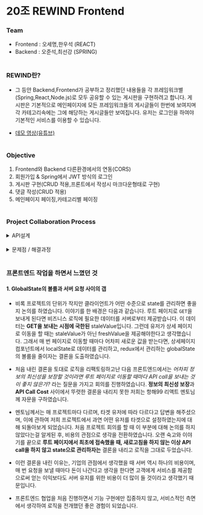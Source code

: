 # 20조 REWIND Frontend
### Team
+ Frontend : 오세명,한우석 (REACT)
+ Backend :  오준석,최선강 (SPRING)
<br><br>
### REWIND란?
+ 그 등안 Backend,Frontend가 공부하고 정리했던 내용들을 각 프레임워크별 (Spring,React,Node.js)로 모두 공유할 수 있는 게시판을 구현하려고 합니다. 게시판은 기본적으로 메인페이지에 모든 프레임워크들의 게시글들이 한번에 보여지며 각 카테고리속에는 그에 해당하는 게시글들만 보여집니다. 유저는 로그인을 하여야 기본적인 서비스를 이용할 수 있습니다.

+ [데모 영상(유튜브)](https://youtu.be/k1jPlPFCqfk)
<br><br>

### Objective

1.  Frontend와 Backend 다른환경에서의 연동(CORS)
2.  회원가입 & Spring에서 JWT 방식의 로그인
3.  게시판 구현(CRUD 적용,프론트에서 작성시 마크다운형태로 구현)
4.  댓글 작성(CRUD 적용)
5.  메인페이지 페이징,카테고리별 페이징
<br><br>

### Project Collaboration Process
<details markdown = "1">
<summary>
API설계
</summary>

### 로그인/회원가입
|기능　　　　　|Method|URL|Request|Response|
|---|---|---|---|---|
|로그인|POST|/login|{ email: email< String >,<br>pw:pw < String >}|{result:"success"< String >,<br>token:token< String >,<br>nickname:nickname < String >}<br>{result:fail < String >,<br>errorMessage:""< String >,<br>httpStatus:"BAD_REQUEST"< String > }
|회원가입|POST|/signup|{email:email< String > ,<br>pw:pw< String > pwCheck:pwCheck< String > <br>nickname:nickname< String >}|{result:success< String > <br> result:fail< String >}|
|아이디 중복확인|POST|/signup/duplicate_id|{ email:email < String > }|{result:success< String > ,<br> result:fail< String >}|
|닉네임 중복확인|POST|signup/duplicate_nickname|{ nickname:nickname < String > }|{reslu:success< String>}<br>{result:fail< String > }|
|카카오|GET|/kakao/callback|-|-|

### 메인페이지
|기능　　　　　|Method|URL|Request|Response|
|---|---|---|---|---|
|게시글목록|GET|/posts/{page}|-| [ content : { <br> insertDt : insertDt< String >,<br>modifiedDt : modifiedDt< String >,<br>id : id< String >,<br>category : category< String >,<br>titile : titile< String >,<br>author : author< String >,<br>nickname : nickname< String >,<br>contents : contents< String >},<br>pageable : {<br>pageSize : 10,<br>pageNumber : 1},<br>last : last< String >,<br>totalPages : totalPages< Number >,<br>totalElements : totalElements< Number >,<br>size : size< Number >,<br>number : number< Number >,<br>first : < Boolean >,<br>last:  < Boolean >,<br>numberOfElements : numberOfElements< Number >,],<br>...<br>]|
|카테고리 게시글 목록|GET|/posts/{category}/{page}|-|[content : {<br>insertDt : insertDt< String >,<br>modifiedDt : modifiedDt< String >,<br>id : id< String >,<br>category : category< String >,<br>titile : titile< String >,<br>author : author< String >,<br>nickname : nickname< String >,<br>contents : contents< String ><br>},<br>pageable : {<br>pageSize : 10,<br>pageNumber : 1<br>},<br>last : last< String >,<br>totalPages : totalPages< Number >,<br>totalElements : totalElements< Number >,<br>size : size< Number >,<br>number : number< Number >,<br>first : first< String >,<br>numberOfElements : numberOfElements< Number >,],<br>...<br>]|

### 상세페이지
|기능　　　　　|Method|URL|Request|Response|
|---|---|---|---|---|
|게시글,댓글가져오기|GET|/post/{id}|{id : postid< String >}|{<br>category: category< String >,<br>title : title< String >,<br>author : userEmail< String >,<br>contents : contents< String >,<br>insertDt : insertDt< String >,<br>nickname : nickname< String >,<br>comments: []< List ><br>}}
|게시글 수정|POST|/post/{id}|{<br>id : postId< Number >,<br>title : title< String >,<br>contents : contents< String >,<br>category: category< String ><br>}| {<br>author: email< String >,<br>category: category< String >,<br>contents: newContents< String >,<br>id: postId< Number >,<br>insertDt: insertDt< String >,<br>nickname: nickname< String >,<br>title: newTitle< String >,<br>}|
|게시글 삭제|DELETE|/post/{id}|-|{result : 'success'< String >},<br>{result : 'fail'< String >}|
|댓글삭제|DELETE|/comment/{id}|-|{reslut:success< String>}<br>{result:fail< String > }|
|댓글수정|POST|/comment/{id}|{<br>id : commentId< String >,<br>comment : comment< String >,<br>}|{<br>result: 'success'< String >,<br>comment: {<br>comment: "sasd"< String >,<br>id: 42< Long >,<br>insertDt: "2021-10-14T22:15:58.574136"< String >,<br>modifiedDt: "2021-10-14T22:16:19.074515"< String >,<br>nickname: "오세명오세명"< String >,<br>post: {<br>author: userEmail< String >,<br>category: category< String >,<br>contents: content< String >,<br>id: 17< Long >,<br>insertDt: isoString< String >,<br>modifiedDt: isoSTring< String >,<br>nickname: userNickname< String >,<br>title: title< String >,<br>}<br>}<br>}|
|댓글작성|POST|/comment|{<br>comment : comment< String >,<br>postId: unique post id< Number ><br>}|-|

### 게시글 작성
|기능　　　　　|Method|URL|Request|Response|
|---|---|---|---|---|
|게시글등록|POST|/post|{<br>category: category< String ><br>title:title< String >,<br>contents:contents< String >,<br>}|{<br>id : id< String >,<br>category: category< String >,<br>title : title< String >,<br>author : userEmail< String >,<br>contents : contents< String >,<br>insertDt : insertDt< String >,<br>nickname : nickname< String >,<br>comments: []< List ><br>}<br>{<br>result: 'fail'<br>}|
</details>

<br>
<details markdown = "2">
<summary>
문제점 / 해결과정
</summary>

## 카카오 로그인
<div style="width: 700px; margin: 20px auto" >
<img src = "https://media.vlpt.us/images/junseokoo/post/2e4ee263-f81b-4144-9d54-4c58c6a2b57b/qwert.PNG">
</div>

+ 백엔드 강의에서 배웠던 강의의 내용을 기반으로 카카오 로그인 기능을 구현하려고 하였습니다. 백엔드 측에서 REST API 키를 받고 카카오 서비스 규약에 맞게 URI를 구성하여 링크를 만들면 유저는 해당 링크에 접속을 하여 카카오에서 선행적으로 로그인을 진행합니다. 카카오 로그인이
  성공적으로 완료되면 자동적으로 Redirection Link에 인가코드와 함께 `GET` 요청을 보내게 되고, 서버는 그 인가코드를 통하여 카카오 서비스에 재요청 후 Access token과 Refresh Token을 받아 클라이언트에 제공합니다.

+ 처음 기능을 구현할 때 프론트와 백엔드 모두는 단순히 서비스 구현 URI를 링크로 담은 엘리먼트를 만들면 된다는 생각을 하였습니다. 엘리먼트를 만들고 그 URI에 실제로 접속한 순간 JSON만 보여줄 뿐, 클라이언트의 스코프로부터 완전히 벗어났습니다. 해당 문제에 관하여 백엔드와 프론트엔드가 토의 결과
  백엔드에서의 서버사이드 렌더링 로직을 클라이언트와의 통신에도 적용하고 있다는 논리적 오류를 발견하였습니다. 이 문제를 발견한 후 클라이언트에서 인가코드를 직접 보내는 로직을 작성하였습니다.

+ 클라이언트 측에서 카카오 로그인 기능을 구현하기 위해서는 규약 URI에 접속하도록 컴포넌트를 구성해야하지만, Redirection URI를 클라이언트 측으로 바꾸어야 했습니다. 클라이언트에서 직접 인가 코드를 받게되고 이를 서버에 `GET`을 통하여 전송한다면 클라이언트의
  스코프를 벗어나지도 않고, 서버에서는 인가코드를 받은 것으로 정상적으로 카카오에 요청을 한 후 **응답을 통해 토큰을 내려줄 수 있기 때문입니다.**

+ 서버에 정상적으로 인가코드를 전송하였으나 서버에서 카카오로 요청을 보내는 과정 속에서 오류가 발생하였는데, 이는 기존에 카카오에 요청할 때 보내는 endpoint를 클라이언트의 주소로 맞춰야 하는 규칙을 지키지 않았기 때문입니다. 해당 부분을 클라이언트의 요청 URI로 바꾸어 요청한 결과 정상적으로 토큰이 발급되었고, 로그인을 구현하였습니다.

+ 카카오 로그인을 구현하면서 클라이언트와 서버 간의 커뮤니케이션 이슈를 겪었으며, 문제의 결정적인 원인은 강의에서 배운 내용으로만 소통을 하였기 때문이라는 생각을 가지게 되었습니다. 서버 사이드 렌더링과 REST API 통신은 엄연히 다른 경계에 속해있으므로, 다음 협업 때에는 어떤 기능을 이야기 할 때 어떤 맥락에서 이야기를 하고있는지 알아야겠다는 생각을 하였습니다.

## JWT 토큰 방식의 로그인 인증 구현
+ 토큰을 이용해 클라이언트가 인증된 유저임을 증명하는 로직은 기존 서버 세션에 저장하는 기능으로부터 관심사의 분리를 하기에 적합하였습니다. 서버는 토큰만을 디코딩하여 유저의 진실성 여부를 검증할 수 있으며, 클라이언트는 불필요한 재로그인 과정을 거치지 않고 서비스를 이용할 때마다 요청만 보내면 되기 때문입니다. 이번 프로젝트에서 백엔드와 프론트엔드는 최초 로그인 시 localStorage에 AccessToken을 저장한 후 로그인을 해야만 보여주는 서비스에 대해서 토큰을 헤더에 저장하여 요청을 보내기로 합의를 하여 로직을 작성하였습니다.
<div style="width: 650px; margin: 20px auto" >
<img src= "https://media.vlpt.us/images/junseokoo/post/8c49c470-c19c-47cb-9106-d7a219bcd33c/asdf.PNG">
<br></br>
<img src = "https://media.vlpt.us/images/junseokoo/post/639091d3-3006-4fcb-a88f-f95ebdb79d5e/asdfgh.PNG">
</div>

+ 정상적으로 로그인 로직을 구현하고 다른 기능을 구현하면서 클라이언트에서 새로고침을 해야하는 일이 생겼습니다. 여기에서 새로고침을 할 때마다 클라이언트에서 저장한 userState가 초기화된다는 문제를 겪었습니다. 단순 실수로 새로고침을 하였다고 하더라도 유저가 로그인했다는 정보가 사라져버리면 사용자경험 측면에서 많은 문제를 야기한다고 생각했습니다.

+ 이 문제에 관하여 클라이언트와 백엔드는 먼저 클라이언트 쪽에서 App이 초기화되어 실행될 때마다 localStorage에 토큰이 있으면, 그 토큰을 가지고 서버에 요청을 보내어 정상적인 유저인지 판별한 후, 맞다면 로그인 관련 정보를 보내기로 합의하였으며, 계획 대로 로직을 구현하여서 로그인 인증에 대한 안정성을 확보할 수 있었습니다.

+ 그러나 AccessToken의 유효시간이 다 되었을 때를 대비하기 위한 로직은 구현하지 못하였습니다. RefreshToken을 이용하여 AccessToken이 만료되었을 때 RefreshToken을 통해 갱신하는 방법이 대표적이라는 리서치를 하였으나, 이 문제를 인지할 때의 시점이 프로젝트 마감 기한에 임박한 시점이었습니다. 그래서 우선적으로 유효시간이 만료되었으면 재로그인을 처리하는 방향으로 로직을 구현하였습니다. 다음 프로젝트부터는 RefreshToken을 이용하여 로그인 관련 로직을 구현해보겠습니다.

## TeamWork
+ 이번에 처음으로 Frontend와 Backend가 협력하여 프로젝트를 진행해보았는데 저희조 같은경우는 우선적으로 `API설계`에 많은 시간을 투자했습니다. 이 과정 덕분에 오류 발생,수정,삭제부분이 생길시 다른조에 비해서 좀더 원활하게 진행이 되었다고 생각합니다. API설계의 중요성을 다시금 깨달았으며 매우 중요한 과정이란것을 알게 되었습니다.
그리고 Frontend와 Backend가 서로의 요구사항 및 변경사항을 당연히 모두가 100% 만족은 할 수 없었겠지만, `지속적인 소통`을 통해 서로의 만족을 채우려고 노력했던 Team이었다고 생각합니다.Frontend와 Backend의 `배려`가 너무 돋보이는 Team이었고 좋은 분위기 속에서 프로젝트를 진행하였기 때문에 목표 한 결과가 나왔다고 생각합니다.
</details>
<br>

### 프론트엔드 작업을 하면서 느꼈던 것
#### 1. GlobalState의 볼륨과 서버 요청 사이의 갭
- 비록 프로젝트의 단위가 작지만 클라이언트가 어떤 수준으로 state를 관리하면 좋을지 논의를 하였습니다. 이야기를 한 배경은 다음과 같습니다. 루트 페이지로 `GET`을 보내게 된다면 비즈니스 로직에 필요한 데이터를 서버로부터 제공받습니다. 이 데이터는 **GET을 보내는 시점에 국한된** staleValue입니다. 그런데 유저가 상세 페이지로 이동을 할 때는 staleValue가 아닌 freshValue을 제공해야한다고 생각했습니다. 그래서 매 번 페이지로 이동할 때마다 어차피 새로운 값을 받는다면, 상세페이지 컴포넌트에서 localState로 데이터를 관리하고, redux에서 관리하는 globalState의 볼륨을 줄이자는 결론을 도출하였습니다.

+ 처음 내린 결론을 토대로 로직을 리팩토링하고난 다음 프론트엔드에서는 *어차피 정보의 최신성을 보장할 것이라면 루트 페이지로 이동할 때마다 API call을 보내는 것이 좋지 않은가?* 라는 질문을 가지고 회의를 진행하였습니다. **정보의 최신성 보장**과 **API Call Cost** 사이에서 뚜렷한 결론을 내리지 못한 저희는 항해99 리액트 멘토님께 자문을 구하였습니다.

+ 멘토님께서는 매 프로젝트마다 다르며, 타겟 유저에 따라 다르다고 답변을 해주셨으며, 이에 관하여 저희 프로젝트에서 과연 어떤 유저를 타겟으로 설정하였는지에 대해 되돌아보게 되었습니다. 처음 프로젝트 회의를 할 때 이 부분에 대해 논의를 하지 않았다는걸 알게된 후, 비용의 관점으로 생각을 전환하였습니다. 오랜 숙고와 이야기를 끝으로 **루트 페이지에서 최초에 접속했을 때, 새로고침을 하지 않는 이상 API call을 하지 않고 state으로 관리하자는** 결론을 내리고 로직을 그대로 두었습니다.

+ 이런 결론을 내린 이유는, 기업의 관점에서 생각했을 때 서버 역시 하나의 비용이며, 매 번 요청을 보낼 때마다 돈이 나간다고 생각을 한다면 고객에게 서비스를 제공함으로써 얻는 이익보다도 서버 유지를 위한 비용이 더 많이 들 것이라고 생각했기 때문입니다.

+ 프론트엔드 협업을 처음 진행하면서 기능 구현에만 집중하지 않고, 서비스적인 측면에서 생각하여 로직을 전개했던 좋은 경험이 되었습니다.
